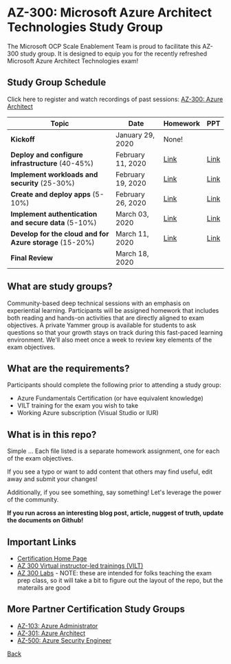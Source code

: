 # AZ-300: Microsoft Azure Architect Technologies Study Group

The Microsoft OCP Scale Enablement Team is proud to facilitate this AZ-300 study group. It is designed to equip you for the recently refreshed Microsoft Azure Architect Technologies exam!

## Study Group Schedule

Click here to register and watch recordings of past sessions:  [AZ-300: Azure Architect](https://msuspartners.eventbuilder.com/AZ-300)

|Topic|Date|Homework|PPT|
| - | - | - | - | 
|**Kickoff**|January 29, 2020|None!|  |
|**Deploy and configure infrastructure** (40-45%)|February 11, 2020|[Link](Infrastructure.md) |[Link](Infrastructure.pptx)|
|**Implement workloads and security** (25-30%)| February 19, 2020|[Link](WorkloadsSecurity.md) | [Link](WorkloadsSecurity.pptx) |
|**Create and deploy apps** (5-10%)| February 26, 2020|[Link](Apps.md) | [Link](Apps.pptx) |
|**Implement authentication and secure data** (5-10%)|March 03, 2020| [Link](AuthenticationSecureData.md) | [Link](AuthenticationSecureData.pptx) |
|**Develop for the cloud and for Azure storage** (15-20%)|March 11, 2020| [Link](CloudStorage.md) | [Link](CloudStorage.pptx) |
|**Final Review**|March 18, 2020| |  |

## What are study groups?

Community-based deep technical sessions with an emphasis on experiential learning.  Participants will be assigned homework that includes both reading and hands-on activities that are directly aligned to exam objectives.  A private Yammer group is available for students to ask questions so that your growth stays on track during this fast-paced learning environment. We'll also meet once a week to review key elements of the exam objectives.

## What are the requirements?

Participants should complete the following prior to attending a study group:

- Azure Fundamentals Certification (or have equivalent knowledge)
- VILT training for the exam you wish to take
- Working Azure subscription (Visual Studio or IUR)

## What is in this repo?

Simple ... Each file listed is a separate homework assignment, one for each of the exam objectives.

If you see a typo or want to add content that others may find useful, edit away and submit your changes!

Additionally, if you see something, say something!  Let's leverage the power of the community.

**If you run across an interesting blog post, article, nuggest of truth, update the documents on Github!**

## Important Links

- [Certification Home Page](https://docs.microsoft.com/en-us/learn/certifications/exams/az-300)
- [AZ 300 Virtual instructor-led trainings (VILT) ](https://partner.microsoft.com/en-us/training/assets/collection/az-300-microsoft-azure-architect-technologies#/)
- [AZ 300 Labs](https://github.com/MicrosoftLearning/AZ-300-MicrosoftAzureArchitectTechnologies) - NOTE: these are intended for folks teaching the exam prep class, so it will take a bit to figure out the layout of the repo, but the materails are good

## More Partner Certification Study Groups

- [AZ-103: Azure Administrator](https://msuspartners.eventbuilder.com/AZ103StudyGroup)
- [AZ-301: Azure Architect](https://msuspartners.eventbuilder.com/AZ-301)
- [AZ-500: Azure Security Engineer](https://msuspartners.eventbuilder.com/AZ500StudyGroup)

[Back](../)
